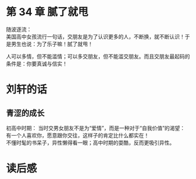 # 第 34 章 腻了就甩

随波逐流：  
美国高中女孩流行一句话，交朋友是为了认识更多的人，不断换，就不断认识！于是男生也说：为了乐子嘛！腻了就甩！

人可以多情，但不能滥情；可以多交朋友，但不能滥交朋友。而且交朋友最起码的条件是：你要真诚与信实！

# 刘轩的话

## 青涩的成长

初高中时期：
当时交男女朋友不是为“爱情”，而是一种对于“自我价值”的渴望：有一个人喜欢你，愿意跟你交往，这样子的肯定比什么都实在！  
不懂时髦的书呆子，异性懒得看一眼；高中时期的耍酷，反而更吸引异性。

# 读后感

